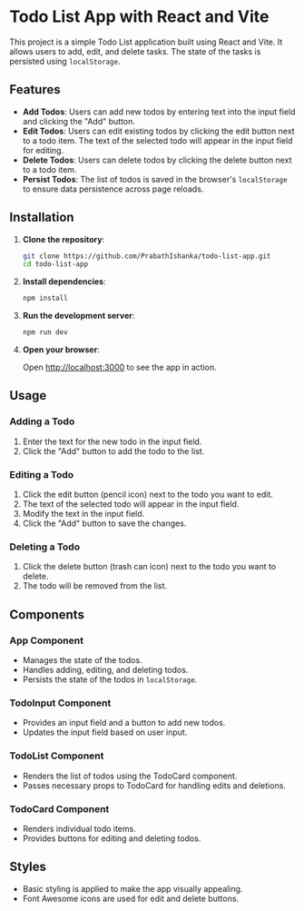 # Todo List App with React and Vite

This project is a simple Todo List application built using React and Vite. It allows users to add, edit, and delete tasks. The state of the tasks is persisted using `localStorage`.

## Features

- **Add Todos**: Users can add new todos by entering text into the input field and clicking the "Add" button.
- **Edit Todos**: Users can edit existing todos by clicking the edit button next to a todo item. The text of the selected todo will appear in the input field for editing.
- **Delete Todos**: Users can delete todos by clicking the delete button next to a todo item.
- **Persist Todos**: The list of todos is saved in the browser's `localStorage` to ensure data persistence across page reloads.

## Installation

1. **Clone the repository**:

    ```sh
    git clone https://github.com/PrabathIshanka/todo-list-app.git
    cd todo-list-app
    ```

2. **Install dependencies**:

    ```sh
    npm install
    ```

3. **Run the development server**:

    ```sh
    npm run dev
    ```

4. **Open your browser**:

    Open [http://localhost:3000](http://localhost:3000) to see the app in action.

## Usage

### Adding a Todo

1. Enter the text for the new todo in the input field.
2. Click the "Add" button to add the todo to the list.

### Editing a Todo

1. Click the edit button (pencil icon) next to the todo you want to edit.
2. The text of the selected todo will appear in the input field.
3. Modify the text in the input field.
4. Click the "Add" button to save the changes.

### Deleting a Todo

1. Click the delete button (trash can icon) next to the todo you want to delete.
2. The todo will be removed from the list.

## Components

### App Component

- Manages the state of the todos.
- Handles adding, editing, and deleting todos.
- Persists the state of the todos in `localStorage`.

### TodoInput Component

- Provides an input field and a button to add new todos.
- Updates the input field based on user input.

### TodoList Component

- Renders the list of todos using the TodoCard component.
- Passes necessary props to TodoCard for handling edits and deletions.

### TodoCard Component

- Renders individual todo items.
- Provides buttons for editing and deleting todos.

## Styles

- Basic styling is applied to make the app visually appealing.
- Font Awesome icons are used for edit and delete buttons.


